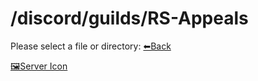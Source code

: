 # /discord/guilds/RS-Appeals
Please select a file or directory:
[⬅Back](https://reper2.github.io/Downloadable-Files/md/Discord/guilds/guilds)

[🖼Server Icon](https://reper2.github.io/Downloadable-Files/Discord/Guilds/RS%20Appeals/RS-Appeals_serverIcon_001.png)
